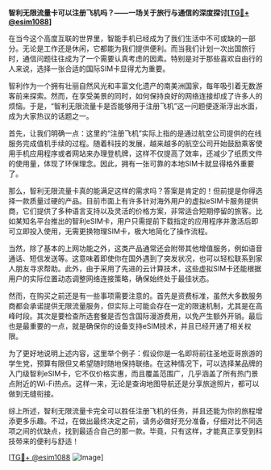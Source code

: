 **智利无限流量卡可以注册飞机吗？——一场关于旅行与通信的深度探讨[[TG💪+ @esim1088](https://t.me/s/esim1088)]**

在当今这个高度互联的世界里，智能手机已经成为了我们生活中不可或缺的一部分。无论是工作还是休闲，它都能为我们提供便利。而当我们计划一次出国旅行时，通信问题往往成为了一个需要认真考虑的因素。特别是对于那些喜欢自由行的人来说，选择一张合适的国际SIM卡显得尤为重要。

智利作为一个拥有壮丽自然风光和丰富文化遗产的南美洲国家，每年吸引着无数游客前来探索。然而，在享受美景的同时，如何保持良好的网络连接却成了许多人的烦恼。于是，“智利无限流量卡是否能够用于注册飞机”这一问题便逐渐浮出水面，成为大家热议的话题之一。

首先，让我们明确一点：这里的“注册飞机”实际上指的是通过航空公司提供的在线服务完成值机手续的过程。随着科技的发展，越来越多的航空公司开始鼓励乘客使用手机应用程序或者网站来办理登机牌，这样不仅提高了效率，还减少了纸质文件的使用量，体现了环保理念。因此，拥有一张可靠的本地SIM卡就显得格外重要了。

那么，智利无限流量卡真的能满足这样的需求吗？答案是肯定的！但前提是你得选择一款质量过硬的产品。目前市面上有许多针对海外用户的虚拟eSIM卡服务提供商，它们提供了多种语言支持以及灵活的价格方案，非常适合短期停留的旅客。比如某知名平台推出的智利eSIM卡，用户只需提前下载指定的应用程序并激活后即可立即投入使用，无需更换物理SIM卡，极大地简化了操作流程。

当然，除了基本的上网功能之外，这类产品通常还会附带其他增值服务，例如语音通话、短信发送等。这意味着即使你在国外遇到了突发状况，也可以轻松联系到家人朋友寻求帮助。此外，由于采用了先进的云计算技术，这些虚拟SIM卡还能根据用户的实际位置动态调整网络连接策略，确保始终处于最佳状态。

然而，在购买之前还是有一些事项需要注意的。首先是资费标准，虽然大多数服务商都会承诺提供无限流量服务，但实际上可能会存在一定的限速机制，尤其是在高峰时段。其次是要检查所选套餐是否包含国际漫游费用，以免产生额外开销。最后也是最重要的一点，就是确保你的设备支持eSIM技术，并且已经开通了相关权限。

为了更好地说明上述内容，这里举个例子：假设你是一名即将前往圣地亚哥旅游的学生党，预算有限但又希望随时随地保持联络。在这种情况下，可以选择某品牌的入门级智利eSIM卡，它不仅价格实惠，而且覆盖范围广，几乎涵盖了所有热门景点附近的Wi-Fi热点。这样一来，无论是查询地图导航还是分享旅途照片，都可以做到无缝衔接。

综上所述，智利无限流量卡完全可以胜任注册飞机的任务，并且还能为你的旅程增添更多乐趣。不过，在做出最终决定之前，请务必做好充分准备，仔细对比不同选项之间的优缺点，找到最适合自己的那一款。毕竟，只有这样，才能真正享受到科技带来的便利与舒适！

[[TG💪+ @esim1088](https://t.me/s/esim1088) ![Image](https://i.postimg.cc/4NQfJmqS/Snipaste-2025-05-13-00-14-12.png)]